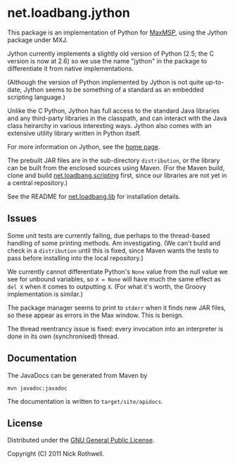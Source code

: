 # net.loadbang.jython

This package is an implementation of Python for [MaxMSP][max], using
the Jython package under MXJ.

Jython currently implements a slightly old version of Python (2.5; the
C version is now at 2.6) so we use the name "jython" in the package to
differentiate it from native implementations.

(Although the version of Python implemented by Jython is not quite
up-to-date, Jython seems to be something of a standard as an embedded
scripting language.)

Unlike the C Python, Jython has full access to the standard Java libraries
and any third-party libraries in the classpath, and can interact with
the Java class heirarchy in various interesting ways. Jython also comes
with an extensive utility library written in Python itself.

For more information on Jython, see the [home page][jython].

The prebuilt JAR files are in the sub-directory `distribution`, or the
library can be built from the enclosed sources using Maven. (For the
Maven build, clone and build [net.loadbang.scripting][scripting]
first, since our libraries are not yet in a central repository.)

See the README for [net.loadbang.lib][lib] for installation details.

## Issues

Some unit tests are currently failing, due perhaps to the thread-based
handling of some printing methods. Am investigating. (We can't build
and check in a `distribution` until this is fixed, since Maven wants
the tests to pass before installing into the local repository.)

We currently cannot differentiate Python's `None` value from the null value we
see for unbound variables, so `X = None` will have much the same effect
as `del X` when it comes to outputting `X`. (For what it's worth, the Groovy
implementation is similar.)

The package manager seems to print to `stderr` when it finds new JAR files,
so these appear as errors in the Max window. This is benign.

The thread reentrancy issue is fixed: every invocation into an interpreter
is done in its own (synchronised) thread.

## Documentation

The JavaDocs can be generated from Maven by

	mvn javadoc:javadoc

The documentation is written to `target/site/apidocs`.

## License

Distributed under the [GNU General Public License][gpl].

Copyright (C) 2011 Nick Rothwell.

[max]: http://cycling74.com/products/max/
[jython]: http://jython.org
[scripting]: https://github.com/cassiel/net.loadbang.scripting
[lib]: https://github.com/cassiel/net.loadbang.lib
[gpl]: http://www.gnu.org/copyleft/gpl.html
